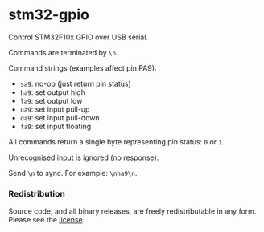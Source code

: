 # stm32-gpio

Control STM32F10x GPIO over USB serial.

Commands are terminated by `\n`.

Command strings (examples affect pin PA9):
* `sa9`: no-op (just return pin status)
* `ha9`: set output high
* `la9`: set output low
* `ua9`: set input pull-up
* `da9`: set input pull-down
* `fa9`: set input floating

All commands return a single byte representing pin status: `0` or `1`.

Unrecognised input is ignored (no response).

Send `\n` to sync. For example: `\nha9\n`.

### Redistribution

Source code, and all binary releases, are freely redistributable
in any form. Please see the [license](COPYING).

